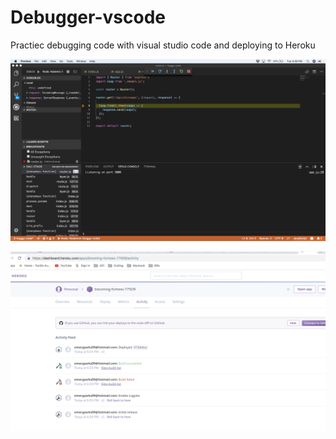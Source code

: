 # Debugger-vscode
Practiec debugging code with visual studio code and deploying to Heroku


![DebuggerImage](./assets/buggyCodeDebuggingScreenshot.png)

![HerokuImage](./assets/herokuDebugger.png)
